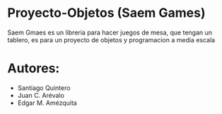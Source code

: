 Proyecto-Objetos (Saem Games)
================

Saem Gmaes es un libreria para hacer juegos de mesa, que tengan un tablero,
es para un proyecto de objetos y programacion a media escala

# Autores:
- Santiago Quintero
- Juan C. Arévalo
- Edgar M. Amézquita
